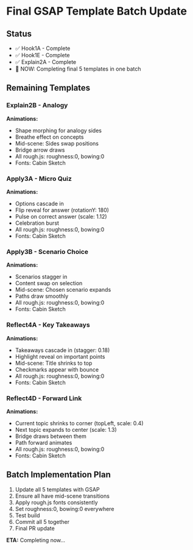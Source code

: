 # Final GSAP Template Batch Update

## Status
- ✅ Hook1A - Complete
- ✅ Hook1E - Complete  
- ✅ Explain2A - Complete
- 🔄 NOW: Completing final 5 templates in one batch

## Remaining Templates

### Explain2B - Analogy
**Animations:**
- Shape morphing for analogy sides
- Breathe effect on concepts
- Mid-scene: Sides swap positions
- Bridge arrow draws
- All rough.js: roughness:0, bowing:0
- Fonts: Cabin Sketch

### Apply3A - Micro Quiz  
**Animations:**
- Options cascade in
- Flip reveal for answer (rotationY: 180)
- Pulse on correct answer (scale: 1.12)
- Celebration burst
- All rough.js: roughness:0, bowing:0
- Fonts: Cabin Sketch

### Apply3B - Scenario Choice
**Animations:**
- Scenarios stagger in
- Content swap on selection
- Mid-scene: Chosen scenario expands
- Paths draw smoothly
- All rough.js: roughness:0, bowing:0
- Fonts: Cabin Sketch

### Reflect4A - Key Takeaways
**Animations:**
- Takeaways cascade in (stagger: 0.18)
- Highlight reveal on important points
- Mid-scene: Title shrinks to top
- Checkmarks appear with bounce
- All rough.js: roughness:0, bowing:0
- Fonts: Cabin Sketch

### Reflect4D - Forward Link
**Animations:**
- Current topic shrinks to corner (topLeft, scale: 0.4)
- Next topic expands to center (scale: 1.3)
- Bridge draws between them
- Path forward animates
- All rough.js: roughness:0, bowing:0
- Fonts: Cabin Sketch

## Batch Implementation Plan
1. Update all 5 templates with GSAP
2. Ensure all have mid-scene transitions
3. Apply rough.js fonts consistently
4. Set roughness:0, bowing:0 everywhere
5. Test build
6. Commit all 5 together
7. Final PR update

**ETA:** Completing now...
